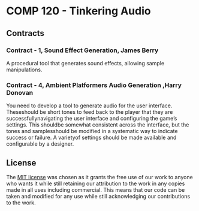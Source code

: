# COMP 120 - Tinkering Audio

## Contracts

### Contract - 1, Sound Effect Generation, James Berry

A procedural tool that generates sound effects, allowing sample manipulations. 

### Contract - 4, Ambient Platformers Audio Generation ,Harry Donovan

You need to develop a tool to generate audio for the user interface. Theseshould be short tones to feed back to the player that they are successfullynavigating the user interface and configuring the game’s settings. This shouldbe somewhat consistent across the interface,  but the tones and samplesshould be modified in a systematic way to indicate success or failure. A varietyof settings should be made available and configurable by a designer.

## License
The [MIT license](https://choosealicense.com/licenses/mit/) was chosen as it grants the free use of our work to anyone who wants it while still retaining our attribution to the work in any copies made in all uses including commercial. This means that our code can be taken and modified for any use while still acknowledging our contributions to the work.
